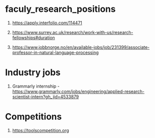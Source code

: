 # faculy_research_positions

1. https://apply.interfolio.com/114471

2. https://www.surrey.ac.uk/research/work-with-us/research-fellowships#duration
3. https://www.jobbnorge.no/en/available-jobs/job/231399/associate-professor-in-natural-language-processing


# Industry jobs
1. Grammarly internship - https://www.grammarly.com/jobs/engineering/applied-research-scientist-intern?gh_jid=4533879

# Competitions

1. https://toolscompetition.org

